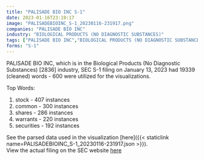 ```yaml
---
title: "PALISADE BIO INC S-1"
date: 2023-01-16T23:19:17
image: "PALISADEBIOINC_S-1_20230116-231917.png"
companies: "PALISADE BIO INC"
industry: "BIOLOGICAL PRODUCTS (NO DIAGNOSTIC SUBSTANCES)"
tags: ["PALISADE BIO INC","BIOLOGICAL PRODUCTS (NO DIAGNOSTIC SUBSTANCES)","01-13-2023","S-1"]
forms: "S-1"
---
```

PALISADE BIO INC, which is in the Biological Products (No Diagnostic Substances) [2836] industry, SEC S-1 filing on January 13, 2023 had 19339 (cleaned) words - 600 were utilized for the visualizations.

Top Words:
1. stock - 407 instances
2. common - 300 instances
3. shares - 286 instances
4. warrants - 220 instances
5. securities - 192 instances


See the parsed data used in the visualization [here]({{< staticlink name=PALISADEBIOINC_S-1_20230116-231917.json >}}).  
View the actual filing on the SEC website [here](https://www.sec.gov/Archives/edgar/data/1357459/0001493152-23-001460.txt)